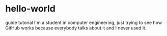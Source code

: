 # hello-world
guide tutorial
I'm a student in computer engineering, just trying to see how GitHub works because everybody talks about it and I never used it.
